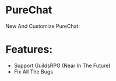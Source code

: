 # PureChat

New And Customize PureChat:

# Features:

- Support GuildsRPG (Near In The Future)
- Fix All The Bugs
